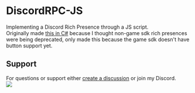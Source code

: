 # DiscordRPC-JS
Implementing a Discord Rich Presence through a JS script.  
Originally made [this in C#](https://github.com/Glazelf/DiscordRPC) because I thought non-game sdk rich presences were being deprecated, only made this because the game sdk doesn't have button support yet.

## Support
For questions or support either [create a discussion](https://github.com/Glazelf/DiscordRPC-JS/discussions) or join my Discord.  
[<img src="https://canary.discordapp.com/api/guilds/549214833858576395/widget.png?style=banner2">](https://discord.gg/2gkybyu)
